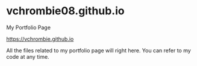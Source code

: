 # vchrombie08.github.io
My Portfolio Page 

https://vchrombie.github.io


All the files related to my portfolio page will right here.
You can refer to my code at any time.
